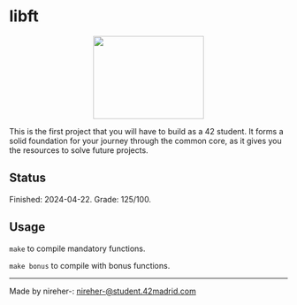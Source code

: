 # libft

<p align="center">
  <img src="https://i.pinimg.com/736x/af/d1/e6/afd1e65cacca8822d1f857d5182b3aed.jpg" style="width: 200px; height: 150px;"/>
</p>

This is the first project that you will have to build as a 42 student. It forms a solid foundation for your journey through the common core, as it gives you the resources to solve future projects.

## Status
Finished: 2024-04-22. Grade: 125/100.

## Usage
``make`` to compile mandatory functions.

``make bonus`` to compile with bonus functions.


---
Made by nireher-: nireher-@student.42madrid.com
